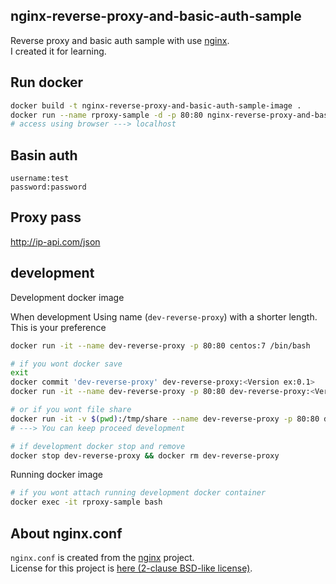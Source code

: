 ## nginx-reverse-proxy-and-basic-auth-sample

Reverse proxy and basic auth sample with use [nginx](https://nginx.org/en/).<br>
I created it for learning.



## Run docker

```bash
docker build -t nginx-reverse-proxy-and-basic-auth-sample-image .
docker run --name rproxy-sample -d -p 80:80 nginx-reverse-proxy-and-basic-auth-sample-image
# access using browser ---> localhost
```



## Basin auth

```
username:test
password:password
```



## Proxy pass

http://ip-api.com/json



## development

Development docker image

When development Using name (`dev-reverse-proxy`) with a shorter length.<br>
This is your preference

```bash
docker run -it --name dev-reverse-proxy -p 80:80 centos:7 /bin/bash

# if you wont docker save
exit
docker commit 'dev-reverse-proxy' dev-reverse-proxy:<Version ex:0.1>
docker run -it --name dev-reverse-proxy -p 80:80 dev-reverse-proxy:<Version> /bin/bash

# or if you wont file share
docker run -it -v $(pwd):/tmp/share --name dev-reverse-proxy -p 80:80 dev-reverse-proxy:<Version> /bin/bash
# ---> You can keep proceed development

# if development docker stop and remove
docker stop dev-reverse-proxy && docker rm dev-reverse-proxy
```



Running docker image

```bash
# if you wont attach running development docker container
docker exec -it rproxy-sample bash
```



## About nginx.conf

`nginx.conf` is created from the [nginx](https://nginx.org/en/) project.<br>
License for this project is [here (2-clause BSD-like license)](https://nginx.org/LICENSE).
